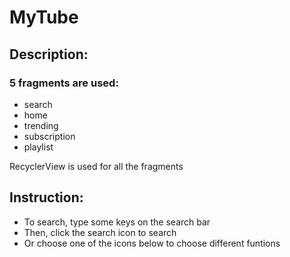 # MyTube

## Description:
### 5 fragments are used:
- search
- home
- trending
- subscription
- playlist

RecyclerView is used for all the fragments

## Instruction:
- To search, type some keys on the search bar
- Then, click the search icon to search
- Or choose one of the icons below to choose different funtions